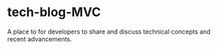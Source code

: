 # tech-blog-MVC
A place to for developers to share and discuss technical concepts and recent advancements.
